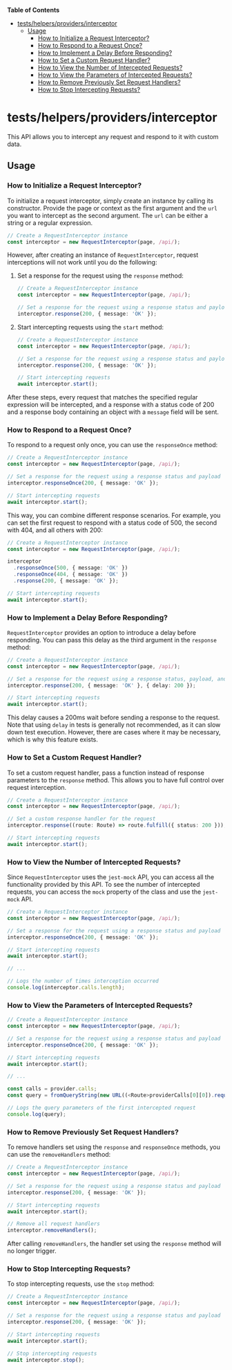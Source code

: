 <!-- START doctoc generated TOC please keep comment here to allow auto update -->
<!-- DON'T EDIT THIS SECTION, INSTEAD RE-RUN doctoc TO UPDATE -->
**Table of Contents**

- [tests/helpers/providers/interceptor](#testshelpersprovidersinterceptor)
  - [Usage](#usage)
    - [How to Initialize a Request Interceptor?](#how-to-initialize-a-request-interceptor)
    - [How to Respond to a Request Once?](#how-to-respond-to-a-request-once)
    - [How to Implement a Delay Before Responding?](#how-to-implement-a-delay-before-responding)
    - [How to Set a Custom Request Handler?](#how-to-set-a-custom-request-handler)
    - [How to View the Number of Intercepted Requests?](#how-to-view-the-number-of-intercepted-requests)
    - [How to View the Parameters of Intercepted Requests?](#how-to-view-the-parameters-of-intercepted-requests)
    - [How to Remove Previously Set Request Handlers?](#how-to-remove-previously-set-request-handlers)
    - [How to Stop Intercepting Requests?](#how-to-stop-intercepting-requests)

<!-- END doctoc generated TOC please keep comment here to allow auto update -->

# tests/helpers/providers/interceptor

This API allows you to intercept any request and respond to it with custom data.

## Usage

### How to Initialize a Request Interceptor?

To initialize a request interceptor, simply create an instance by calling its constructor. Provide the page or context as the first argument and the `url` you want to intercept as the second argument. The `url` can be either a string or a regular expression.

```typescript
// Create a RequestInterceptor instance
const interceptor = new RequestInterceptor(page, /api/);
```

However, after creating an instance of `RequestInterceptor`, request interceptions will not work until you do the following:

1. Set a response for the request using the `response` method:

   ```typescript
   // Create a RequestInterceptor instance
   const interceptor = new RequestInterceptor(page, /api/);

   // Set a response for the request using a response status and payload
   interceptor.response(200, { message: 'OK' });
   ```

2. Start intercepting requests using the `start` method:

   ```typescript
   // Create a RequestInterceptor instance
   const interceptor = new RequestInterceptor(page, /api/);

   // Set a response for the request using a response status and payload
   interceptor.response(200, { message: 'OK' });

   // Start intercepting requests
   await interceptor.start();
   ```

After these steps, every request that matches the specified regular expression will be intercepted, and a response with a status code of 200 and a response body containing an object with a `message` field will be sent.

### How to Respond to a Request Once?

To respond to a request only once, you can use the `responseOnce` method:

```typescript
// Create a RequestInterceptor instance
const interceptor = new RequestInterceptor(page, /api/);

// Set a response for the request using a response status and payload
interceptor.responseOnce(200, { message: 'OK' });

// Start intercepting requests
await interceptor.start();
```

This way, you can combine different response scenarios. For example, you can set the first request to respond with a status code of 500, the second with 404, and all others with 200:

```typescript
// Create a RequestInterceptor instance
const interceptor = new RequestInterceptor(page, /api/);

interceptor
  .responseOnce(500, { message: 'OK' })
  .responseOnce(404, { message: 'OK' })
  .response(200, { message: 'OK' });

// Start intercepting requests
await interceptor.start();
```

### How to Implement a Delay Before Responding?

`RequestInterceptor` provides an option to introduce a delay before responding. You can pass this delay as the third argument in the `response` method:

```typescript
// Create a RequestInterceptor instance
const interceptor = new RequestInterceptor(page, /api/);

// Set a response for the request using a response status, payload, and delay
interceptor.response(200, { message: 'OK' }, { delay: 200 });

// Start intercepting requests
await interceptor.start();
```

This delay causes a 200ms wait before sending a response to the request. Note that using `delay` in tests is generally not recommended, as it can slow down test execution. However, there are cases where it may be necessary, which is why this feature exists.

### How to Set a Custom Request Handler?

To set a custom request handler, pass a function instead of response parameters to the `response` method. This allows you to have full control over request interception.

```typescript
// Create a RequestInterceptor instance
const interceptor = new RequestInterceptor(page, /api/);

// Set a custom response handler for the request
interceptor.response((route: Route) => route.fulfill({ status: 200 }));

// Start intercepting requests
await interceptor.start();
```

### How to View the Number of Intercepted Requests?

Since `RequestInterceptor` uses the `jest-mock` API, you can access all the functionality provided by this API. To see the number of intercepted requests, you can access the `mock` property of the class and use the `jest-mock` API.

```typescript
// Create a RequestInterceptor instance
const interceptor = new RequestInterceptor(page, /api/);

// Set a response for the request using a response status and payload
interceptor.responseOnce(200, { message: 'OK' });

// Start intercepting requests
await interceptor.start();

// ...

// Logs the number of times interception occurred
console.log(interceptor.calls.length);
```

### How to View the Parameters of Intercepted Requests?

```typescript
// Create a RequestInterceptor instance
const interceptor = new RequestInterceptor(page, /api/);

// Set a response for the request using a response status and payload
interceptor.responseOnce(200, { message: 'OK' });

// Start intercepting requests
await interceptor.start();

// ...

const calls = provider.calls;
const query = fromQueryString(new URL((<Route>providerCalls[0][0]).request().url()).search);

// Logs the query parameters of the first intercepted request
console.log(query);
```

### How to Remove Previously Set Request Handlers?

To remove handlers set using the `response` and `responseOnce` methods, you can use the `removeHandlers` method:

```typescript
// Create a RequestInterceptor instance
const interceptor = new RequestInterceptor(page, /api/);

// Set a response for the request using a response status and payload
interceptor.response(200, { message: 'OK' });

// Start intercepting requests
await interceptor.start();

// Remove all request handlers
interceptor.removeHandlers();
```

After calling `removeHandlers`, the handler set using the `response` method will no longer trigger.

### How to Stop Intercepting Requests?

To stop intercepting requests, use the `stop` method:

```typescript
// Create a RequestInterceptor instance
const interceptor = new RequestInterceptor(page, /api/);

// Set a response for the request using a response status and payload
interceptor.response(200, { message: 'OK' });

// Start intercepting requests
await interceptor.start();

// Stop intercepting requests
await interceptor.stop();
```
